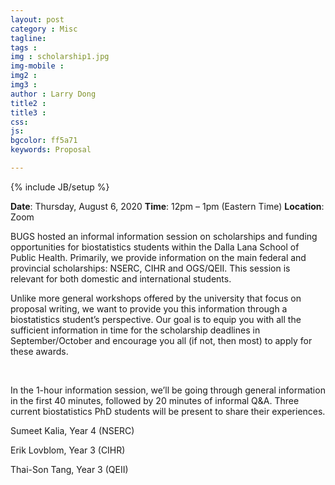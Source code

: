 ```yaml
---
layout: post
category : Misc
tagline: 
tags :
img : scholarship1.jpg
img-mobile : 
img2 : 
img3 : 
author : Larry Dong
title2 : 
title3 : 
css: 
js: 
bgcolor: ff5a71
keywords: Proposal

---
```


{% include JB/setup %}


**Date**: Thursday, August 6, 2020
**Time**: 12pm – 1pm (Eastern Time)
**Location**: Zoom





<!--more-->


BUGS hosted an informal information session on scholarships and funding opportunities for biostatistics students within the Dalla Lana School of Public Health. Primarily, we provide information on the main federal and provincial scholarships: NSERC, CIHR and OGS/QEII. This session is relevant for both domestic and international students.

Unlike more general workshops offered by the university that focus on proposal writing, we want to provide you this information through a biostatistics student’s perspective. Our goal is to equip you with all the sufficient information in time for the scholarship deadlines in September/October and encourage you all (if not, then most) to apply for these awards.

<br/>

In the 1-hour information session, we’ll be going through general information in the first 40 minutes, followed by 20 minutes of informal Q&A. Three current biostatistics PhD students will be present to share their experiences.

Sumeet Kalia, Year 4 (NSERC)

Erik Lovblom, Year 3 (CIHR)

Thai-Son Tang, Year 3 (QEII)
